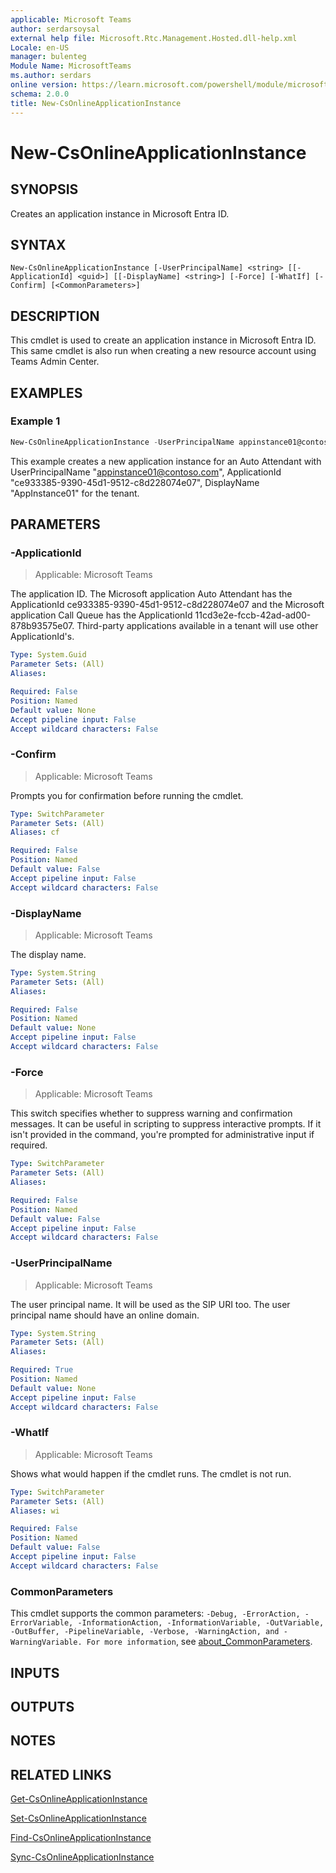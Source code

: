 ```yaml
---
applicable: Microsoft Teams
author: serdarsoysal
external help file: Microsoft.Rtc.Management.Hosted.dll-help.xml
Locale: en-US
manager: bulenteg
Module Name: MicrosoftTeams
ms.author: serdars
online version: https://learn.microsoft.com/powershell/module/microsoftteams/new-csonlineapplicationinstance
schema: 2.0.0
title: New-CsOnlineApplicationInstance
---
```


# New-CsOnlineApplicationInstance

## SYNOPSIS
Creates an application instance in Microsoft Entra ID.

## SYNTAX

```
New-CsOnlineApplicationInstance [-UserPrincipalName] <string> [[-ApplicationId] <guid>] [[-DisplayName] <string>] [-Force] [-WhatIf] [-Confirm] [<CommonParameters>]
```

## DESCRIPTION
This cmdlet is used to create an application instance in Microsoft Entra ID. This same cmdlet is also run when creating a new resource account using Teams Admin Center.

## EXAMPLES

### Example 1
```powershell
New-CsOnlineApplicationInstance -UserPrincipalName appinstance01@contoso.com -ApplicationId ce933385-9390-45d1-9512-c8d228074e07 -DisplayName "AppInstance01"
```

This example creates a new application instance for an Auto Attendant with UserPrincipalName "appinstance01@contoso.com", ApplicationId "ce933385-9390-45d1-9512-c8d228074e07", DisplayName "AppInstance01" for the tenant.

## PARAMETERS

### -ApplicationId

> Applicable: Microsoft Teams

The application ID. The Microsoft application Auto Attendant has the ApplicationId ce933385-9390-45d1-9512-c8d228074e07 and the Microsoft application Call Queue has the ApplicationId 11cd3e2e-fccb-42ad-ad00-878b93575e07. Third-party applications available in a tenant will use other ApplicationId's.

```yaml
Type: System.Guid
Parameter Sets: (All)
Aliases:

Required: False
Position: Named
Default value: None
Accept pipeline input: False
Accept wildcard characters: False
```

### -Confirm

> Applicable: Microsoft Teams

Prompts you for confirmation before running the cmdlet.

```yaml
Type: SwitchParameter
Parameter Sets: (All)
Aliases: cf

Required: False
Position: Named
Default value: False
Accept pipeline input: False
Accept wildcard characters: False
```

### -DisplayName

> Applicable: Microsoft Teams

The display name.

```yaml
Type: System.String
Parameter Sets: (All)
Aliases:

Required: False
Position: Named
Default value: None
Accept pipeline input: False
Accept wildcard characters: False
```

### -Force

> Applicable: Microsoft Teams

This switch specifies whether to suppress warning and confirmation messages. It can be useful in scripting to suppress interactive prompts. If it isn't provided in the command, you're prompted for administrative input if required.

```yaml
Type: SwitchParameter
Parameter Sets: (All)
Aliases:

Required: False
Position: Named
Default value: False
Accept pipeline input: False
Accept wildcard characters: False
```

### -UserPrincipalName

> Applicable: Microsoft Teams

The user principal name. It will be used as the SIP URI too. The user principal name should have an online domain.

```yaml
Type: System.String
Parameter Sets: (All)
Aliases:

Required: True
Position: Named
Default value: None
Accept pipeline input: False
Accept wildcard characters: False
```

### -WhatIf

> Applicable: Microsoft Teams

Shows what would happen if the cmdlet runs.
The cmdlet is not run.

```yaml
Type: SwitchParameter
Parameter Sets: (All)
Aliases: wi

Required: False
Position: Named
Default value: False
Accept pipeline input: False
Accept wildcard characters: False
```

### CommonParameters
This cmdlet supports the common parameters: `-Debug, -ErrorAction, -ErrorVariable, -InformationAction, -InformationVariable, -OutVariable, -OutBuffer, -PipelineVariable, -Verbose, -WarningAction, and -WarningVariable. For more information`, see [about_CommonParameters](https://go.microsoft.com/fwlink/?LinkID=113216).

## INPUTS

## OUTPUTS

## NOTES

## RELATED LINKS

[Get-CsOnlineApplicationInstance](https://learn.microsoft.com/powershell/module/microsoftteams/get-csonlineapplicationinstance)

[Set-CsOnlineApplicationInstance](https://learn.microsoft.com/powershell/module/microsoftteams/set-csonlineapplicationinstance)

[Find-CsOnlineApplicationInstance](https://learn.microsoft.com/powershell/module/microsoftteams/find-csonlineapplicationinstance)

[Sync-CsOnlineApplicationInstance](https://learn.microsoft.com/powershell/module/microsoftteams/sync-csonlineapplicationinstance)
